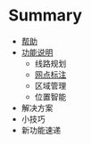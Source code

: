 # Summary

* [帮助](README.md)
* [功能说明](chapter1.md)
   * 线路规划
   * [网点标注](点面关系判断与点面绑定)
   * 区域管理
   * 位置智能
* 解决方案
* 小技巧
* 新功能速递

